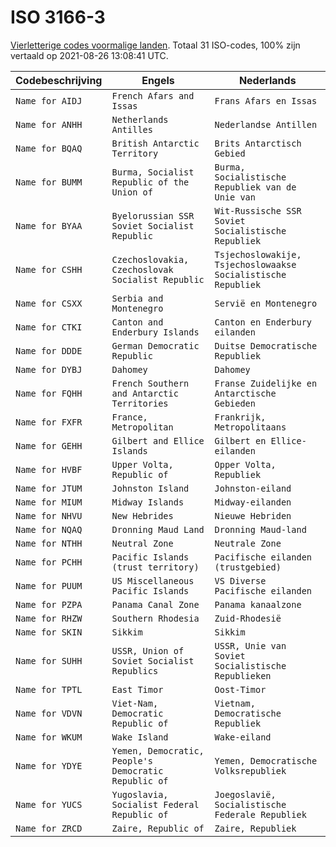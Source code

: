 # ISO 3166-3

[Vierletterige codes voormalige landen](https://nl.wikipedia.org/wiki/ISO_3166-3). Totaal 31 ISO-codes, 100% zijn vertaald op 2021-08-26 13:08:41 UTC.

Codebeschrijving | Engels | Nederlands
---|---|---
`Name for AIDJ` | `French Afars and Issas` | `Frans Afars en Issas`
`Name for ANHH` | `Netherlands Antilles` | `Nederlandse Antillen`
`Name for BQAQ` | `British Antarctic Territory` | `Brits Antarctisch Gebied`
`Name for BUMM` | `Burma, Socialist Republic of the Union of` | `Burma, Socialistische Republiek van de Unie van`
`Name for BYAA` | `Byelorussian SSR Soviet Socialist Republic` | `Wit-Russische SSR Soviet Socialistische Republiek`
`Name for CSHH` | `Czechoslovakia, Czechoslovak Socialist Republic` | `Tsjechoslowakije, Tsjechoslowaakse Socialistische Republiek`
`Name for CSXX` | `Serbia and Montenegro` | `Servië en Montenegro`
`Name for CTKI` | `Canton and Enderbury Islands` | `Canton en Enderbury eilanden`
`Name for DDDE` | `German Democratic Republic` | `Duitse Democratische Republiek`
`Name for DYBJ` | `Dahomey` | `Dahomey`
`Name for FQHH` | `French Southern and Antarctic Territories` | `Franse Zuidelijke en Antarctische Gebieden`
`Name for FXFR` | `France, Metropolitan` | `Frankrijk, Metropolitaans`
`Name for GEHH` | `Gilbert and Ellice Islands` | `Gilbert en Ellice-eilanden`
`Name for HVBF` | `Upper Volta, Republic of` | `Opper Volta, Republiek`
`Name for JTUM` | `Johnston Island` | `Johnston-eiland`
`Name for MIUM` | `Midway Islands` | `Midway-eilanden`
`Name for NHVU` | `New Hebrides` | `Nieuwe Hebriden`
`Name for NQAQ` | `Dronning Maud Land` | `Dronning Maud-land`
`Name for NTHH` | `Neutral Zone` | `Neutrale Zone`
`Name for PCHH` | `Pacific Islands (trust territory)` | `Pacifische eilanden (trustgebied)`
`Name for PUUM` | `US Miscellaneous Pacific Islands` | `VS Diverse Pacifische eilanden`
`Name for PZPA` | `Panama Canal Zone` | `Panama kanaalzone`
`Name for RHZW` | `Southern Rhodesia` | `Zuid-Rhodesië`
`Name for SKIN` | `Sikkim` | `Sikkim`
`Name for SUHH` | `USSR, Union of Soviet Socialist Republics` | `USSR, Unie van Soviet Socialistische Republieken`
`Name for TPTL` | `East Timor` | `Oost-Timor`
`Name for VDVN` | `Viet-Nam, Democratic Republic of` | `Vietnam, Democratische Republiek`
`Name for WKUM` | `Wake Island` | `Wake-eiland`
`Name for YDYE` | `Yemen, Democratic, People's Democratic Republic of` | `Yemen, Democratische Volksrepubliek`
`Name for YUCS` | `Yugoslavia, Socialist Federal Republic of` | `Joegoslavië, Socialistische Federale Republiek`
`Name for ZRCD` | `Zaire, Republic of` | `Zaire, Republiek`
